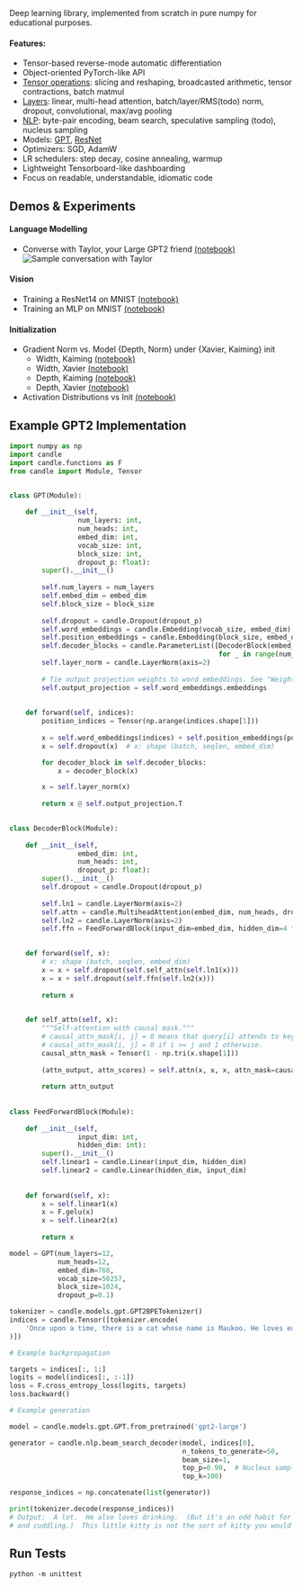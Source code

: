 Deep learning library, implemented from scratch in pure numpy for educational purposes.

#### Features:
* Tensor-based reverse-mode automatic differentiation
* Object-oriented PyTorch-like API
* [Tensor operations](https://github.com/johnma2006/candle/tree/main/candle/operations): slicing and reshaping, broadcasted arithmetic, tensor contractions, batch matmul
* [Layers](https://github.com/johnma2006/candle/tree/main/candle/layers): linear, multi-head attention, batch/layer/RMS(todo) norm, dropout, convolutional, max/avg pooling
* [NLP](https://github.com/johnma2006/candle/tree/main/candle/nlp): byte-pair encoding, beam search, speculative sampling (todo), nucleus sampling
* Models: [GPT](https://github.com/johnma2006/candle/blob/main/candle/models/gpt/model.py), [ResNet](https://github.com/johnma2006/candle/blob/main/candle/models/resnet/model.py)
* Optimizers: SGD, AdamW
* LR schedulers: step decay, cosine annealing, warmup
* Lightweight Tensorboard-like dashboarding
* Focus on readable, understandable, idiomatic code


## Demos & Experiments

#### Language Modelling
* Converse with Taylor, your Large GPT2 friend [(notebook)](https://github.com/johnma2006/candle/blob/main/experiments/gpt_experiments/1.0%20Converse%20with%20Taylor%2C%20your%20Large%20GPT2%20friend.ipynb)
 ![Sample conversation with Taylor](https://github.com/johnma2006/candle/blob/main/experiments/gpt_experiments/sample_conversation.png)

#### Vision
* Training a ResNet14 on MNIST [(notebook)](https://github.com/johnma2006/candle/blob/main/experiments/vision_experiments/2.0%20ResNet14%20on%20MNIST.ipynb)
* Training an MLP on MNIST [(notebook)](https://github.com/johnma2006/candle/blob/main/experiments/vision_experiments/1.0%20MLP%20on%20MNIST%20-%20AdamW.ipynb)

#### Initialization
* Gradient Norm vs. Model {Depth, Norm} under {Xavier, Kaiming} init
  * Width, Kaiming  [(notebook)](https://github.com/johnma2006/candle/blob/main/experiments/initialization_experiments/2.0%20Effect%20of%20Model%20Width%20on%20Gradient%20Norm%20-%20MLP%20with%20Kaiming%20Init.ipynb)
  * Width, Xavier  [(notebook)](https://github.com/johnma2006/candle/blob/main/experiments/initialization_experiments/2.0%20Effect%20of%20Model%20Width%20on%20Gradient%20Norm%20-%20MLP%20with%20Kaiming%20Init.ipynb)
  * Depth, Kaiming [(notebook)](https://github.com/johnma2006/candle/blob/main/experiments/initialization_experiments/2.0%20Effect%20of%20Model%20Depth%20on%20Gradient%20Norm%20-%20MLP%20with%20Xavier%20Init.ipynb)
  * Depth, Xavier [(notebook)](https://github.com/johnma2006/candle/blob/main/experiments/initialization_experiments/2.0%20Effect%20of%20Model%20Depth%20on%20Gradient%20Norm%20-%20MLP%20with%20Xavier%20Init.ipynb)
* Activation Distributions vs Init [(notebook)](https://github.com/johnma2006/candle/blob/main/experiments/initialization_experiments/1.0%20Activation%20Distribution%20by%20Layer%20w.r.t%20Initialization.ipynb)


## Example GPT2 Implementation

```python
import numpy as np
import candle
import candle.functions as F
from candle import Module, Tensor


class GPT(Module):
    
    def __init__(self,
                 num_layers: int,
                 num_heads: int,
                 embed_dim: int,
                 vocab_size: int,
                 block_size: int,
                 dropout_p: float):
        super().__init__()
        
        self.num_layers = num_layers
        self.embed_dim = embed_dim
        self.block_size = block_size
        
        self.dropout = candle.Dropout(dropout_p)
        self.word_embeddings = candle.Embedding(vocab_size, embed_dim)
        self.position_embeddings = candle.Embedding(block_size, embed_dim)
        self.decoder_blocks = candle.ParameterList([DecoderBlock(embed_dim, num_heads, dropout_p)
                                                    for _ in range(num_layers)])
        self.layer_norm = candle.LayerNorm(axis=2)
        
        # Tie output projection weights to word embeddings. See "Weight Tying" paper.
        self.output_projection = self.word_embeddings.embeddings
        
    
    def forward(self, indices):
        position_indices = Tensor(np.arange(indices.shape[1]))
        
        x = self.word_embeddings(indices) + self.position_embeddings(position_indices)
        x = self.dropout(x)  # x: shape (batch, seqlen, embed_dim)

        for decoder_block in self.decoder_blocks:
            x = decoder_block(x)

        x = self.layer_norm(x)
        
        return x @ self.output_projection.T

    
class DecoderBlock(Module):
    
    def __init__(self,
                 embed_dim: int,
                 num_heads: int,
                 dropout_p: float):
        super().__init__()
        self.dropout = candle.Dropout(dropout_p)
        
        self.ln1 = candle.LayerNorm(axis=2)
        self.attn = candle.MultiheadAttention(embed_dim, num_heads, dropout_p)
        self.ln2 = candle.LayerNorm(axis=2)
        self.ffn = FeedForwardBlock(input_dim=embed_dim, hidden_dim=4 * embed_dim)

        
    def forward(self, x):
        # x: shape (batch, seqlen, embed_dim)
        x = x + self.dropout(self.self_attn(self.ln1(x)))
        x = x + self.dropout(self.ffn(self.ln2(x)))
        
        return x

    
    def self_attn(self, x):
        """Self-attention with causal mask."""
        # causal_attn_mask[i, j] = 0 means that query[i] attends to key[j], and so
        # causal_attn_mask[i, j] = 0 if i >= j and 1 otherwise.
        causal_attn_mask = Tensor(1 - np.tri(x.shape[1]))
        
        (attn_output, attn_scores) = self.attn(x, x, x, attn_mask=causal_attn_mask)
        
        return attn_output
    
    
class FeedForwardBlock(Module):
    
    def __init__(self,
                 input_dim: int,
                 hidden_dim: int):
        super().__init__()
        self.linear1 = candle.Linear(input_dim, hidden_dim)
        self.linear2 = candle.Linear(hidden_dim, input_dim)
        
        
    def forward(self, x):
        x = self.linear1(x)
        x = F.gelu(x)
        x = self.linear2(x)
        
        return x
```
```python
model = GPT(num_layers=12,
            num_heads=12,
            embed_dim=768,
            vocab_size=50257,
            block_size=1024,
            dropout_p=0.1)

tokenizer = candle.models.gpt.GPT2BPETokenizer()
indices = candle.Tensor([tokenizer.encode(
    'Once upon a time, there is a cat whose name is Maukoo. He loves eating and cuddling.'
)])

# Example backpropagation

targets = indices[:, 1:]
logits = model(indices[:, :-1])
loss = F.cross_entropy_loss(logits, targets)
loss.backward()

# Example generation

model = candle.models.gpt.GPT.from_pretrained('gpt2-large')

generator = candle.nlp.beam_search_decoder(model, indices[0],
                                           n_tokens_to_generate=50,
                                           beam_size=1,
                                           top_p=0.90,  # Nucleus sampling
                                           top_k=100)

response_indices = np.concatenate(list(generator))

print(tokenizer.decode(response_indices))
# Output:  A lot.  He also loves drinking.  (But it's an odd habit for a cat that loves eating
# and cuddling.)  This little kitty is not the sort of kitty you would expect to be a
```


## Run Tests

`python -m unittest`
